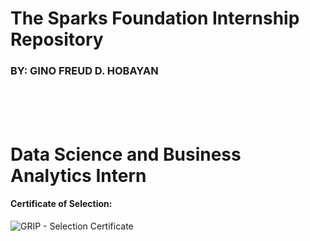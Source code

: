 # The Sparks Foundation Internship Repository

### BY: GINO FREUD D. HOBAYAN  


<br><br><br>



# Data Science and Business Analytics Intern

#### Certificate of Selection:
![GRIP - Selection Certificate](https://github.com/Gino-Freud-Hobayan/The-Sparks-Foundation_Internship/assets/117270964/500a30a9-9f48-4a31-abbd-a9f4690addf1)













